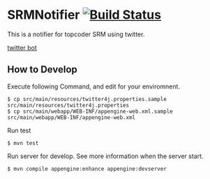 SRMNotifier [![Build Status](https://secure.travis-ci.org/nise-nabe/SRMNotifier.png?branch=master)](http://travis-ci.org/nise-nabe/SRMNotifier)
===========

This is a notifier for topcoder SRM using twitter.

[twitter bot](https://twitter.com/#!/tc_srm_jp_bot)

How to Develop
--------------

Execute following Command, and edit for your enviromnent. 

    $ cp src/main/resources/twitter4j.properties.sample src/main/resources/twitter4j.properties
    $ cp src/main/webapp/WEB-INF/appengine-web.xml.sample src/main/webapp/WEB-INF/appengine-web.xml

Run test

    $ mvn test

Run server for develop. See more information when the server start.

    $ mvn compile appengine:enhance appengine:devserver
